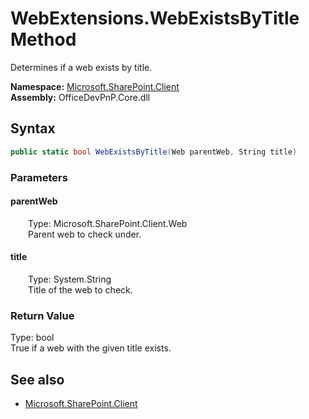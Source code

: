 # WebExtensions.WebExistsByTitle Method  
Determines if a web exists by title.  

**Namespace:** [Microsoft.SharePoint.Client](Microsoft.SharePoint.Client.md)  
**Assembly:** OfficeDevPnP.Core.dll  
## Syntax
```C#
public static bool WebExistsByTitle(Web parentWeb, String title)
```
### Parameters
#### parentWeb  
&emsp;&emsp;Type: Microsoft.SharePoint.Client.Web  
&emsp;&emsp;Parent web to check under.  

#### title  
&emsp;&emsp;Type: System.String  
&emsp;&emsp;Title of the web to check.  

### Return Value
Type: bool  
True if a web with the given title exists.

## See also
- [Microsoft.SharePoint.Client](Microsoft.SharePoint.Client.md)
